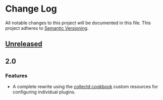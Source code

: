 # Change Log
All notable changes to this project will be documented in this file.
This project adheres to [Semantic Versioning](http://semver.org/).

## [Unreleased]

## 2.0
### Features
- A complete rewrite using the [collectd cookbook][0] custom resources for
  configuring individual plugins.

[Unreleased]: https://github.com/johnbellone/collectd_plugins-cookbook/compare/v2.0.2...HEAD
[0]: https://github.com/bloomberg/collectd_plugins-cookbook
